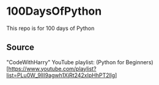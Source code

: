 # 100DaysOfPython
This repo is for 100 days of Python

## Source
"CodeWithHarry" YouTube playlist: (Python for Beginners)[https://www.youtube.com/playlist?list=PLu0W_9lII9agwh1XjRt242xIpHhPT2llg]
